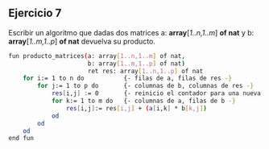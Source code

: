 ## Ejercicio 7
Escribir un algoritmo que dadas dos matrices a: **array**[*1..n,1..m*] **of nat** y b: **array**[*1..m,1..p*] **of nat** devuelva su producto.


```bash
fun producto_matrices(a: array[1..n,1..m] of nat,
                      b: array[1..m,1..p] of nat)
                      ret res: array[1..n,1..p] of nat
    for i:= 1 to n do           {- filas de a, filas de res -}
        for j:= 1 to p do       {- columnas de b, columnas de res -}
            res[i,j] := 0       {- reinicio el contador para una nueva posición -}
            for k:= 1 to m do   {- columnas de a, filas de b -}
                res[i,j]:= res[i,j] + (a[i,k] * b[k,j])
            od
        od
    od
end fun
```